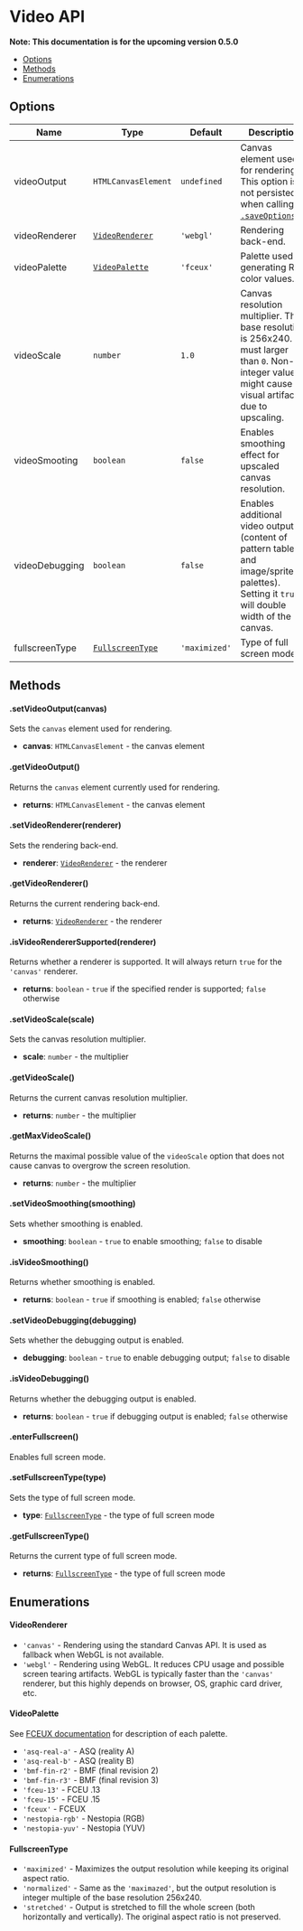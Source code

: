 # Video API

**Note: This documentation is for the upcoming version 0.5.0**

- [Options](#user-content-options)
- [Methods](#user-content-methods)
- [Enumerations](#user-content-enumerations)

## Options

| Name | Type | Default | Description |
|------|------|----------|-------------|
| videoOutput | `HTMLCanvasElement` | `undefined` | Canvas element used for rendering. This option is not persisted when calling [`.saveOptions()`](data-api.md#user-content-saveoptions). |
| videoRenderer | [`VideoRenderer`](#user-content-videorenderer) | `'webgl'` | Rendering back-end. |
| videoPalette | [`VideoPalette`](#user-content-videopalette) | `'fceux'` | Palette used for generating RGB color values. |
| videoScale | `number` | `1.0` | Canvas resolution multiplier. The base resolution is 256x240. It must larger than `0`. Non-integer value might cause visual artifacts due to upscaling. |
| videoSmooting | `boolean` | `false` | Enables smoothing effect for upscaled canvas resolution. |
| videoDebugging | `boolean` | `false` | Enables additional video output (content of pattern tables and image/sprite palettes). Setting it `true` will double width of the canvas. |
| fullscreenType | [`FullscreenType`](#user-content-fullscreentype) | `'maximized'` | Type of full screen mode. |

## Methods

#### .setVideoOutput(canvas)

Sets the `canvas` element used for rendering.

- **canvas**: `HTMLCanvasElement` - the canvas element

#### .getVideoOutput()

Returns the `canvas` element currently used for rendering.

- **returns**: `HTMLCanvasElement` - the canvas element

#### .setVideoRenderer(renderer)

Sets the rendering back-end.

- **renderer**: [`VideoRenderer`](#user-content-videorenderer) - the renderer

#### .getVideoRenderer()

Returns the current rendering back-end.

- **returns**: [`VideoRenderer`](#user-content-videorenderer) - the renderer

#### .isVideoRendererSupported(renderer)

Returns whether a renderer is supported. It will always return `true` for the `'canvas'` renderer.

- **returns**: `boolean` - `true` if the specified render is supported; `false` otherwise

#### .setVideoScale(scale)

Sets the canvas resolution multiplier.

- **scale**: `number` - the multiplier

#### .getVideoScale()

Returns the current canvas resolution multiplier.

- **returns**: `number` - the multiplier

#### .getMaxVideoScale()

Returns the maximal possible value of the `videoScale` option that does not cause canvas to overgrow the screen resolution.

- **returns**: `number` - the multiplier

#### .setVideoSmoothing(smoothing)

Sets whether smoothing is enabled.

- **smoothing**: `boolean` - `true` to enable smoothing; `false` to disable

#### .isVideoSmoothing()

Returns whether smoothing is enabled.

- **returns**: `boolean` - `true` if smoothing is enabled; `false` otherwise

#### .setVideoDebugging(debugging)

Sets whether the debugging output is enabled.

- **debugging**: `boolean` - `true` to enable debugging output; `false` to disable

#### .isVideoDebugging()

Returns whether the debugging output is enabled.

- **returns**: `boolean` - `true` if debugging output is enabled; `false` otherwise

#### .enterFullscreen()

Enables full screen mode.

#### .setFullscreenType(type)

Sets the type of full screen mode.

- **type**: [`FullscreenType`](#user-content-fullscreentype) - the type of full screen mode

#### .getFullscreenType()

Returns the current type of full screen mode.

- **returns**: [`FullscreenType`](#user-content-fullscreentype) - the type of full screen mode

## Enumerations

#### VideoRenderer

- `'canvas'` - Rendering using the standard Canvas API. It is used as fallback when WebGL is not available.
- `'webgl'` - Rendering using WebGL. It reduces CPU usage and possible screen tearing artifacts. WebGL is typically faster than the `'canvas'` renderer, but this highly depends on browser, OS, graphic card driver, etc.

#### VideoPalette

See [FCEUX documentation](http://www.fceux.com/web/help/fceux.html?PaletteOptions.html) for description of each palette.

- `'asq-real-a'` - ASQ (reality A)
- `'asq-real-b'` - ASQ (reality B)
- `'bmf-fin-r2'` - BMF (final revision 2)
- `'bmf-fin-r3'` - BMF (final revision 3)
- `'fceu-13'` - FCEU .13
- `'fceu-15'` - FCEU .15
- `'fceux'` - FCEUX
- `'nestopia-rgb'` - Nestopia (RGB)
- `'nestopia-yuv'` - Nestopia (YUV)

#### FullscreenType

- `'maximized'` - Maximizes the output resolution while keeping its original aspect ratio.
- `'normalized'` - Same as the `'maximazed'`, but the output resolution is integer multiple of the base resolution 256x240.
- `'stretched'` - Output is stretched to fill the whole screen (both horizontally and vertically). The original aspect ratio is not preserved.
